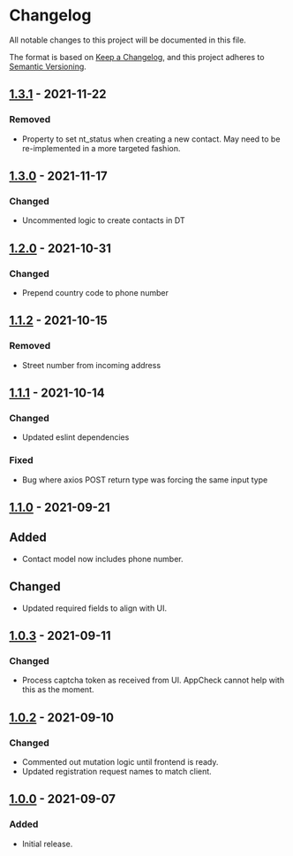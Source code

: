 # Changelog
All notable changes to this project will be documented in this file.

The format is based on [Keep a Changelog](https://keepachangelog.com/en/1.0.0/),
and this project adheres to [Semantic Versioning](https://semver.org/spec/v2.0.0.html).

## [1.3.1] - 2021-11-22

### Removed
- Property to set nt_status when creating a new contact. May need to be re-implemented in a more targeted fashion.

## [1.3.0] - 2021-11-17

### Changed
- Uncommented logic to create contacts in DT

## [1.2.0] - 2021-10-31

### Changed
- Prepend country code to phone number

## [1.1.2] - 2021-10-15

### Removed
- Street number from incoming address

## [1.1.1] - 2021-10-14

### Changed
- Updated eslint dependencies

### Fixed
- Bug where axios POST return type was forcing the same input type

## [1.1.0] - 2021-09-21

## Added
- Contact model now includes phone number.

## Changed
- Updated required fields to align with UI.

## [1.0.3] - 2021-09-11

### Changed
- Process captcha token as received from UI. AppCheck cannot help with this as the moment.

## [1.0.2] - 2021-09-10

### Changed
- Commented out mutation logic until frontend is ready.
- Updated registration request names to match client.

## [1.0.0] - 2021-09-07

### Added
- Initial release.

[1.3.1]: https://github.com/mujde-aze/registration-proxy/compare/v1.3.0...v1.3.1
[1.3.0]: https://github.com/mujde-aze/registration-proxy/compare/v1.2.0...v1.3.0
[1.2.0]: https://github.com/mujde-aze/registration-proxy/compare/v1.1.2...v1.2.0
[1.1.2]: https://github.com/mujde-aze/registration-proxy/compare/v1.1.1...v1.1.2
[1.1.1]: https://github.com/mujde-aze/registration-proxy/compare/v1.1.0...v1.1.1
[1.1.0]: https://github.com/mujde-aze/registration-proxy/compare/v1.0.3...v1.1.0
[1.0.3]: https://github.com/mujde-aze/registration-proxy/compare/v1.0.2...v1.0.3
[1.0.2]: https://github.com/mujde-aze/registration-proxy/compare/v1.0.0...v1.0.2
[1.0.0]: https://github.com/mujde-aze/registration-proxy/compare/v1.0.0...HEAD
